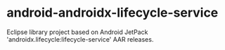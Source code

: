 # android-androidx-lifecycle-service
Eclipse library project based on Android JetPack 'androidx.lifecycle:lifecycle-service' AAR releases. 
